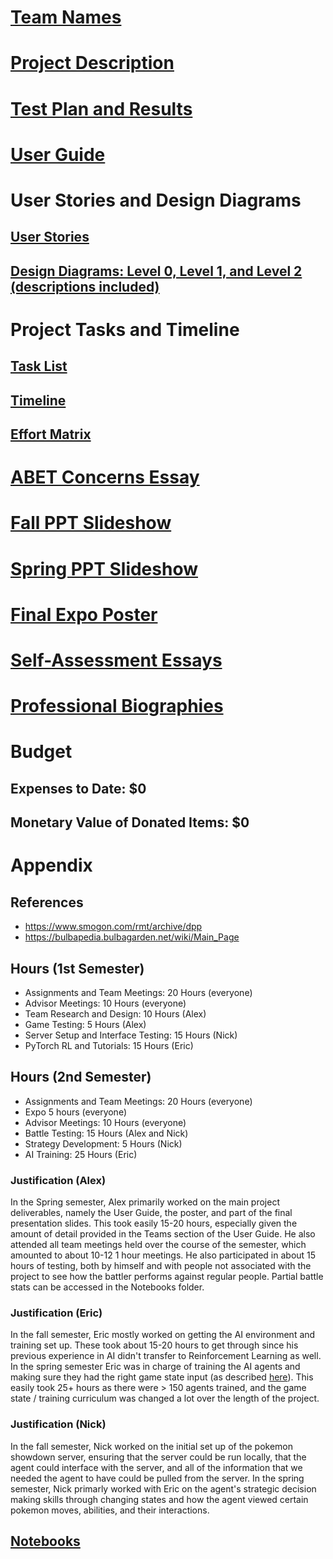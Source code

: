 # [Team Names](Team_Names_and_Abstract.docx)
# [Project Description](Project-Description.md)
# [Test Plan and Results](TestPlanAndResults.docx)
# [User Guide](User_guide/0_TableOfContents.md)
# User Stories and Design Diagrams
## [User Stories](User_Stories.md)
## [Design Diagrams: Level 0, Level 1, and Level 2 (descriptions included)](Design_Diagrams/Design%20Diagram.pdf)
# Project Tasks and Timeline
## [Task List](Tasklist.md)
## [Timeline](Timeline.md)
## [Effort Matrix](Effot%20Matrix.jpeg)
# [ABET Concerns Essay](Project%20Constraints%20Essay.pdf)
# [Fall PPT Slideshow](Slide%20Show%20Design%20Presentation.pptx)
# [Spring PPT Slideshow](FinalPresentationSlidedeck.pptx)
# [Final Expo Poster](PokemonAIBattlerPoster.pptx)
# [Self-Assessment Essays](Homework%20Essays)
# [Professional Biographies](Professional%20Biographies)
# Budget
## Expenses to Date: $0
## Monetary Value of Donated Items: $0
# Appendix
## References
- https://www.smogon.com/rmt/archive/dpp
- https://bulbapedia.bulbagarden.net/wiki/Main_Page
## Hours (1st Semester)
- Assignments and Team Meetings: 20 Hours (everyone)
- Advisor Meetings: 10 Hours (everyone)
- Team Research and Design: 10 Hours (Alex)
- Game Testing: 5 Hours (Alex)
- Server Setup and Interface Testing: 15 Hours (Nick)
- PyTorch RL and Tutorials: 15 Hours (Eric)
## Hours (2nd Semester)
- Assignments and Team Meetings: 20 Hours (everyone)
- Expo 5 hours (everyone)
- Advisor Meetings: 10 Hours (everyone)
- Battle Testing: 15 Hours (Alex and Nick)
- Strategy Development: 5 Hours (Nick)
- AI Training: 25 Hours (Eric)
### Justification (Alex)
In the Spring semester, Alex primarily worked on the main project deliverables, namely the User Guide, the poster, and 
part of the final presentation slides. This took easily 15-20 hours, especially given the amount of detail provided in 
the Teams section of the User Guide. He also attended all team meetings held over the course of the semester, which 
amounted to about 10-12 1 hour meetings. He also participated in about 15 hours of testing, both by himself and with 
people not associated with the project to see how the battler performs against regular people. Partial battle stats can 
be accessed in the Notebooks folder.
### Justification (Eric)
In the fall semester, Eric mostly worked on getting the AI environment and training set up. These took about 15-20 
hours to get through since his previous experience in AI didn't transfer to Reinforcement Learning as well. In the 
spring semester Eric was in charge of training the AI agents and making sure they had the right game state input 
(as described [here](game_state.md)). This easily took 25+ hours as there were > 150 agents trained, and the game state 
/ training curriculum was changed a lot over the length of the project.
### Justification (Nick)
In the fall semester, Nick worked on the initial set up of the pokemon showdown server, ensuring that the server could
be run locally, that the agent could interface with the server, and all of the information that we needed the agent to 
have could be pulled from the server. In the spring semester, Nick primarly worked with Eric on the agent's strategic 
decision making skills through changing states and how the agent viewed certain pokemon moves, abilities, and their 
interactions. 

## [Notebooks](./Notebooks/)
